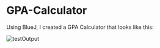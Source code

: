 # GPA-Calculator

Using BlueJ, I created a GPA Calculator that looks like this:

![testOutput](Users/main/Downloads/screenshotOfGPACalc.png)
